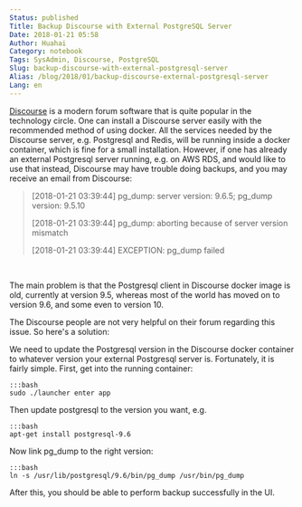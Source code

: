 ```yaml
---
Status: published
Title: Backup Discourse with External PostgreSQL Server
Date: 2018-01-21 05:58
Author: Huahai
Category: notebook
Tags: SysAdmin, Discourse, PostgreSQL
Slug: backup-discourse-with-external-postgresql-server
Alias: /blog/2018/01/backup-discourse-external-postgresql-server
Lang: en
---
```


[Discourse](https://www.discourse.org/) is a modern forum software that is quite popular in the technology circle. One can install a Discourse server easily with the recommended method of using docker. All the services needed by the Discourse server, e.g. Postgresql and Redis, will be running inside a docker container, which is fine for a small installation. However, if one has already an external Postgresql server running, e.g. on AWS RDS, and would like to use that instead, Discourse may have trouble doing backups, and you may receive an email from Discourse:

> [2018-01-21 03:39:44] pg_dump: server version: 9.6.5; pg_dump version: 9.5.10
>
> [2018-01-21 03:39:44] pg_dump: aborting because of server version mismatch
>
> [2018-01-21 03:39:44] EXCEPTION: pg_dump failed

 

The main problem is that the Postgresql client in Discourse docker image is old, currently at version 9.5, whereas most of the world has moved on to version 9.6, and some even to version 10. 

The Discourse people are not very helpful on their forum regarding this issue. So here's a solution:

We need to update the Postgresql version in the Discourse docker container to whatever version your external Postgresql server is. Fortunately, it is fairly simple. First, get into the running container:

    :::bash
    sudo ./launcher enter app

Then update postgresql to the version you want, e.g.

    :::bash
    apt-get install postgresql-9.6

Now link pg_dump to the right version:

    :::bash
    ln -s /usr/lib/postgresql/9.6/bin/pg_dump /usr/bin/pg_dump

After this, you should be able to perform backup successfully in the UI.  
